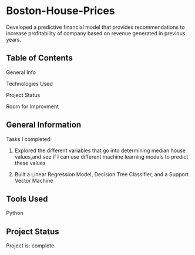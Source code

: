 # Boston-House-Prices

Developed a predictive financial model that provides recommendations to increase profitability of company based on revenue generated in previous years.

## Table of Contents

General Info

Technologies Used

Project Status

Room for Improvment

## General Information

Tasks I completed: 

1) Explored the different variables that go into determining median house values,and see if I can use different machine learning models to predict these values

2) Built a Linear Regression Model, Decision Tree Classifier, and a Support Vector Machine

## Tools Used

Python

## Project Status

Project is: complete
